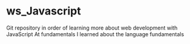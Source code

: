 # ws_Javascript
Git repository in order of learning more about web development with JavaScript
At fundamentals I learned about the language fundamentals